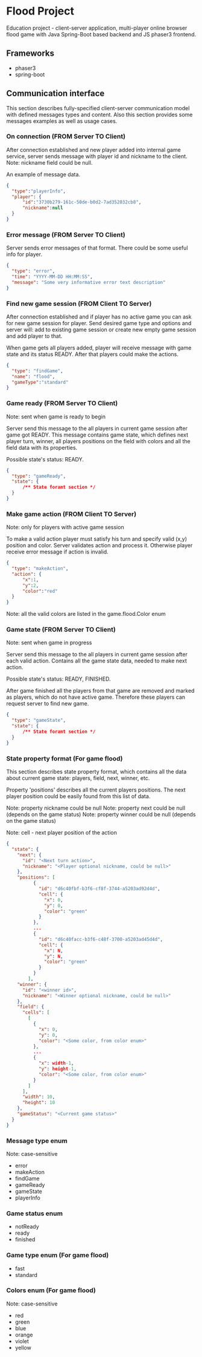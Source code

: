 # Flood Project

Education project - client-server application, multi-player online
browser flood game with Java Spring-Boot based backend and JS phaser3
frontend.  

## Frameworks

* phaser3
* spring-boot

## Communication interface

This section describes fully-specified client-server communication model 
with defined messages types and content. Also this section provides some 
messages examples as well as usage cases.

###  On connection (FROM Server TO Client)

After connection established and new player added into internal game service,
server sends message with player id and nickname to the client.
Note: nickname field could be null.

An example of message data.

```json
{
  "type":"playerInfo",
  "player": {
      "id":"3730b279-161c-50de-b0d2-7ad352032cb8",
      "nickname":null
  }
}
```

### Error message (FROM Server TO Client)

Server sends error messages of that format. 
There could be some useful info for player.

```json
{
  "type": "error",
  "time": "YYYY-MM-DD HH:MM:SS",
  "message": "Some very informative error text description" 
}
```

### Find new game session (FROM Client TO Server)

After connection established and if player has no active game you can ask for new game 
session for player. Send desired game type and options and server will: add to existing 
game session or create new empty game session and add player to that.

When game gets all players added, player will receive message with game state and its status READY.
After that players could make the actions.

```json
{
  "type": "findGame",
  "name": "flood",
  "gameType":"standard"
}
```

### Game ready (FROM Server TO Client)

Note: sent when game is ready to begin

Server send this message to the all players in current game session after game got READY. 
This message contains game state, which defines next player turn, winner, all players 
positions on the field with colors and all the field data with its properties.

Possible state's status: READY. 

```json
{
  "type": "gameReady",
  "state": {
      /** State foramt section */
  }
}
```

### Make game action (FROM Client TO Server)

Note: only for players with active game session

To make a valid action player must satisfy his turn and specify valid (x,y) position and color.
Server validates action and process it. Otherwise player receive error message if action is invalid.

```json
{
  "type": "makeAction",
  "action": {
      "x":1,
      "y":2,
      "color":"red"
  }
}

```

Note: all the valid colors are listed in the game.flood.Color enum

### Game state (FROM Server TO Client)

Note: sent when game in progress

Server send this message to the all players in current game session after each valid action. 
Contains all the game state data, needed to make next action.

Possible state's status: READY, FINISHED. 

After game finished all the players from that game are removed and marked as players, which
do not have active game. Therefore these players can request server to find new game.

```json
{
  "type": "gameState",
  "state": {
      /** State foramt section */
  }
}
```

### State property format (For game flood)

This section describes state property format, which contains all
the data about current game state: players, field, next, winner, etc.

Property 'positions' describes all the current players positions. 
The next player position could be easily found from this list of data. 

Note: property nickname could be null
Note: property next could be null (depends on the game status)
Note: property winner could be null (depends on the game status)

Note: cell - next player position of the action

```json
{
  "state": {
    "next": {
      "id": "<Next turn action>",
      "nickname": "<Player optional nickname, could be null>"
    },
    "positions": [
          {
            "id": "d6c40fbf-b3f6-cf8f-3744-a5203ad92d4d",
            "cell": {
              "x": 0,
              "y": 0,
              "color": "green"
            }
          },
          ...
          {
            "id": "d6c40facc-b3f6-c48f-3700-a5203ad45d4d",
            "cell": {
              "x": N,
              "y": N,
              "color": "green"
            }
          }
        ],
    "winner": {
      "id": "<winner id>",
      "nickname": "<Winner optional nickname, could be null>"
    },
    "field": {
      "cells": [
        [
          {
            "x": 0,
            "y": 0,
            "color": "<Some color, from color enum>"
          },
          ...
          {
            "x": width-1,
            "y": height-1,
            "color": "<Some color, from color enum>"
          }
        ]
      ],
      "width": 10,
      "height": 10
    },
    "gameStatus": "<Current game status>"
  }
}
```

### Message type enum

Note: case-sensitive

* error
* makeAction
* findGame
* gameReady
* gameState
* playerInfo

### Game status enum

* notReady
* ready
* finished

### Game type enum (For game flood)

* fast
* standard

### Colors enum (For game flood)

Note: case-sensitive

* red 
* green
* blue
* orange
* violet
* yellow
